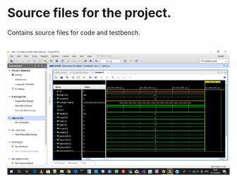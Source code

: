 # Source files for the project.

Contains source files for code and testbench.


<br><img src="https://raw.githubusercontent.com/aviborn2fly/4_way_set-associative_cache/master/src_m/cad2_screenshot.jpg" alt=" Behavioural Simulation Screenshot">
